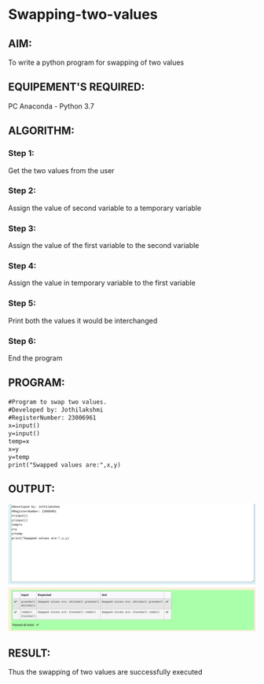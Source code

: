 # Swapping-two-values
## AIM:
To write a python program for swapping of two values
## EQUIPEMENT'S REQUIRED: 
PC
Anaconda - Python 3.7
## ALGORITHM: 
### Step 1:
Get the two values from the user
### Step 2: 
Assign the value of second variable to a temporary variable 
### Step 3: 
Assign the value of the first variable to the second variable
### Step 4:  
Assign the value in temporary variable to the first variable
### Step 5: 
Print both the values it would be interchanged
### Step 6: 
End the program
## PROGRAM:
```
#Program to swap two values.
#Developed by: Jothilakshmi
#RegisterNumber: 23006961
x=input()
y=input()
temp=x
x=y
y=temp
print("Swapped values are:",x,y)

```
## OUTPUT:
!["Output"](/swapoutput.png)
## RESULT:
Thus the swapping of two values are successfully executed



